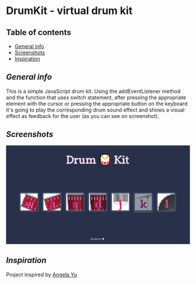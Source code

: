 # DrumKit - virtual drum kit


## Table of contents

* [General info](#general-info)
* [Screenshots](#screenshots)
* [Inspiration](#inspiration)

## _General info_

This is a simple JavaScript drum kit. Using the addEventListener method and the function that uses switch statement, after pressing the appropriate element with the cursor or pressing the appropriate button on the keyboard it's going to play the corresponding drum sound effect and shows a visual effect as feedback for the user (as you can see on screenshot).

## _Screenshots_

![Screenshot from DrumKit](screenshots/screenshot_1.png)

## _Inspiration_

 Project inspired by [Angela Yu](https://www.appbrewery.co)
